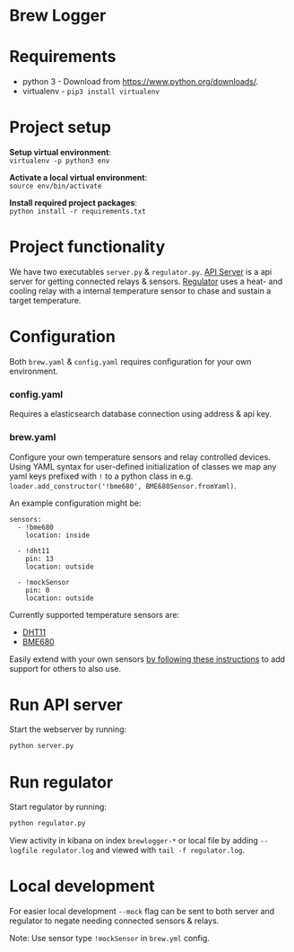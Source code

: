 # Brew Logger

# Requirements
 - python 3 - Download from https://www.python.org/downloads/.
 - virtualenv -  `pip3 install virtualenv`

# Project setup

**Setup virtual environment**:  
`virtualenv -p python3 env`

**Activate a local virtual environment**:  
`source env/bin/activate`

**Install required project packages**:  
 `python install -r requirements.txt`

# Project functionality

We have two executables `server.py` & `regulator.py`. [API Server](#run-api-server) is a api server for getting connected relays & sensors. [Regulator](#run-regulator) uses a heat- and cooling relay with a internal temperature sensor to chase and sustain a target temperature.

# Configuration

Both `brew.yaml` & `config.yaml` requires configuration for your own environment.

### config.yaml
Requires a elasticsearch database connection using address & api key.

### brew.yaml

Configure your own temperature sensors and relay controlled devices. Using YAML syntax for user-defined initialization of classes we map any yaml keys prefixed with `!` to a python class in e.g. `loader.add_constructor('!bme680', BME680Sensor.fromYaml)`.

An example configuration might be:
```
sensors:
  - !bme680
    location: inside

  - !dht11
    pin: 13
    location: outside

  - !mockSensor
    pin: 0
    location: outside
```

Currently supported temperature sensors are:
 - [DHT11](https://learn.adafruit.com/dht)
 - [BME680](https://learn.adafruit.com/adafruit-bme680-humidity-temperature-barometic-pressure-voc-gas)

Easily extend with your own sensors [by following these instructions]() to add support for others to also use.

# Run API server

Start the webserver by running:
```bash
python server.py
```

# Run regulator

Start regulator by running:

```bash
python regulator.py
```

View activity in kibana on index `brewlogger-*` or local file by adding `--logfile regulator.log` and viewed with `tail -f regulator.log`.

# Local development

For easier local development `--mock` flag can be sent to both server and regulator to negate needing connected sensors & relays.

Note: Use sensor type `!mockSensor` in `brew.yml` config.

